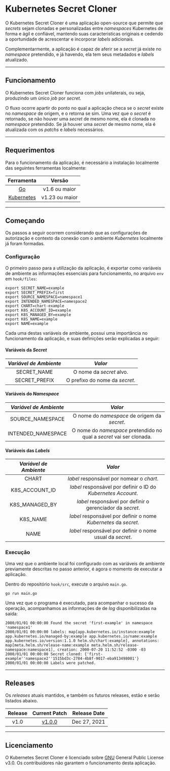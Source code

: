 # Kubernetes Secret Cloner 

O Kubernetes Secret Cloner é uma aplicação open-source que permite que *secrets* sejam
clonadas e personalizadas entre *namespaces* Kubernetes de forma e ágil e confiável, mantendo
suas caracteristicas originais e cedendo a oportunidade de acrescentar e incorporar *labels*
adicionais.

Complementarmente, a aplicação é capaz de aferir se a *secret* já existe no *namespace*
pretendido, e já havendo, ela tem seus metadados e *labels* atualizado.

---

## Funcionamento

O Kubernetes Secret Cloner funciona com *jobs* unilaterais, ou seja, produzindo um
único *job* por *secret*.

O fluxo ocorre apartir do ponto no qual a aplicação checa se o *secret* existe no *namespace*
de origem, e o retorna se sim. Uma vez que o *secret* é retornado, se não houver uma *secret* de mesmo 
nome, ela é clonada no *namespace* pretendido. Se já houver uma *secret* de mesmo nome, ela é atualizada
com os *patchs* e *labels* necessários.

---

## Requerimentos

Para o funcionamento da aplicação, é necessário a instalação localmente das seguintes ferramentas
localmente:

| Ferramenta |      Versão     |
|:----------:|:---------------:|
|   [Go]     |  v1.6 ou maior  |
|[Kubernetes]|  v1.23 ou maior |

[Go]: https://github.com/golang/go
[Kubernetes]: https://github.com/kubernetes/kubernetes

---

## Começando

Os passos a seguir ocorrem considerando que as configurações de autorização e contexto da conexão com
o ambiente *Kubernetes* localmente já foram formadas. 

### Configuração

O primeiro passo para a utilização da aplicação, é exportar como variáveis de ambiente as informações
essenciais para funcionamento, no arquivo `env` em `hook/files`:

```
export SECRET_NAME=example
export SECRET_PREFIX=first
export SOURCE_NAMESPACE=namespace1
export INTENDED_NAMESPACE=namespace2
export CHART=chart-example
export K8S_ACCOUNT_ID=example
export K8S_MANAGED_BY=example
export K8S_NAME=example
export NAME=example
```

Cada uma destas variáveis de ambiente, possui uma importância no funcionamento da aplicação, e suas definições 
serão explicadas a seguir:

#### Variáveis da *Secret*

| *Variável de Ambiente* |            *Valor*                 |
|:----------------------:|:----------------------------------:|
|   SECRET_NAME          |  O nome da *secret* alvo.          |
|   SECRET_PREFIX        |  O prefixo do nome da *secret*.    |

#### Variáveis do *Namespace*

| *Variável de Ambiente* |            *Valor*                 |
|:----------------------:|:----------------------------------:|
|  SOURCE_NAMESPACE      |  O nome do *namespace* de origem da *secret*.                         |
|  INTENDED_NAMESPACE    |  O nome do *namespace* pretendido no qual a *secret* vai ser clonada. |

#### Variáveis das *Labels*

| *Variável de Ambiente* |              *Valor*                                              |
|:----------------------:|:-----------------------------------------------------------------:|
|   CHART                |  *label* responsável por nomear o *chart*.                        |
|   K8S_ACCOUNT_ID       |  *label* responsável por definir o ID do *Kubernetes Account*.    |
|   K8S_MANAGED_BY       |  *label* responsável por definir o gerenciador da *secret*.       |
|   K8S_NAME             |  *label* responsável por definir o nome *Kubernetes* da *secret*. |
|   NAME                 |  *label* responsável por definir o nome usual da *secret*.        |

### Execução

Uma vez que o ambiente local foi configurado com as variáveis de ambiente previamente descritas no passo
anterior, é agora o momento de executar a aplicação.

Dentro do repositório `hook/src`, execute o arquivo `main.go`.

```
go run main.go
```

Uma vez que o programa é executado, para acompanhar o sucesso da operação, acompanhamos as informações de 
de *log* disponibilizadas na saída:

```
2000/01/01 00:00:00 Found the secret 'first-example' in namespace 'namespace1'
2000/01/01 00:00:00 labels: map[app.kubernetes.io/instance:example app.kubernetes.io/managed-by:example app.kubernetes.io/name:example app.kubernetes.io/version:1.1.0 helm.sh/chart:example], annotations: map[meta.helm.sh/release-name:example meta.helm.sh/release-namespace:namespace1], creation: 2000-07-20 11:52:52 -0300 -03
2000/01/01 00:00:00 Secret cloned: {'first-example''namespace2''1515bd3c-2784-4b8f-9017-eba913498001'}
2000/01/01 00:00:00 Labels were patched.
```

---

## Releases

Os *releases* atuais mantidos, e também os futuros releases, estão e serão listados abaixo. 

| Release |  Current Patch  | Release Date |
|:-------:|:---------------:|:------------:|
|   v1.0  |     [v1.0.0]    | Dec 27, 2021 |

[v1.0.0]: https://github.com/matheus-cal/k8s-secret-cloner/releases/tag/1.0.0

---

## Licenciamento

O Kubernetes Secret Cloner é licenciado sobre [GNU] General Public License v3.0.
Os contribuídores não garantem o funcionamento desta aplicação.

[GNU]: https://github.com/matheus-cal/k8s-secret-cloner/blob/main/LICENSE
